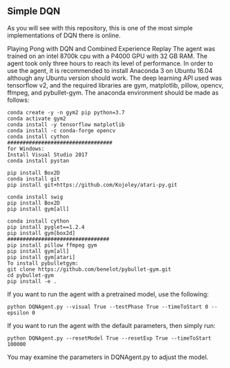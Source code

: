 ## Simple DQN
As you will see with this repository, this is one of the most simple implementations
of DQN there is online. 

Playing Pong with DQN and Combined Experience Replay
The agent was trained on an intel 8700k cpu with a P4000 GPU with 32 GB RAM. 
The agent took only three hours to reach its level of performance.  In order 
to use the agent, it is recommended to install Anaconda 3 on Ubuntu 16.04 although 
any Ubuntu version should work. The deep learning API used was tensorflow v2, 
and the required libraries are gym, matplotlib, pillow, opencv, ffmpeg, and 
pybullet-gym. The anaconda environment should be made as follows:
```
conda create -y -n gym2 pip python=3.7
conda activate gym2
conda install -y tensorflow matplotlib
conda install -c conda-forge opencv
conda install cython
##################################
for Windows: 
Install Visual Studio 2017
conda install pystan

pip install Box2D
conda install git
pip install git+https://github.com/Kojoley/atari-py.git

conda install swig
pip install Box2D
pip install gym[all]

conda install cython
pip install pyglet==1.2.4
pip install gym[box2d]
#################################
pip install pillow ffmpeg gym
pip install gym[all] 
pip install gym[atari]
To install pybulletgym: 
git clone https://github.com/benelot/pybullet-gym.git
cd pybullet-gym
pip install -e .
```
If you want to run the agent with a pretrained model, use the following:
```
python DQNAgent.py --visual True --testPhase True --timeToStart 0 --epsilon 0 
```
If you want to run the agent with the default parameters, then simply run:
```
python DQNAgent.py --resetModel True --resetExp True --timeToStart 100000
```
You may examine the parameters in DQNAgent.py to adjust the model.


